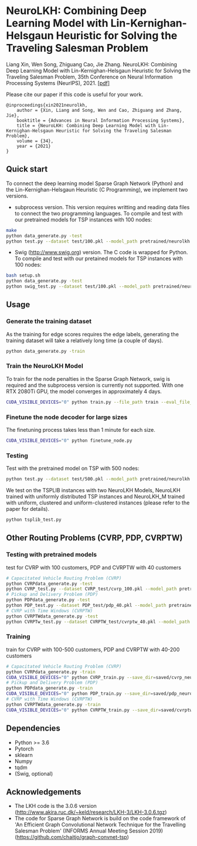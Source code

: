 # NeuroLKH: Combining Deep Learning Model with Lin-Kernighan-Helsgaun Heuristic for Solving the Traveling Salesman Problem
Liang Xin, Wen Song, Zhiguang Cao, Jie Zhang. NeuroLKH: Combining Deep Learning Model with Lin-Kernighan-Helsgaun Heuristic for Solving the Traveling Salesman Problem, 35th Conference on Neural Information Processing Systems (NeurIPS), 2021. [[pdf]](http://arxiv.org/abs/2110.07983)

Please cite our paper if this code is useful for your work.
```
@inproceedings{xin2021neurolkh,
    author = {Xin, Liang and Song, Wen and Cao, Zhiguang and Zhang, Jie},
    booktitle = {Advances in Neural Information Processing Systems},
    title = {NeuroLKH: Combining Deep Learning Model with Lin-Kernighan-Helsgaun Heuristic for Solving the Traveling Salesman Problem},
    volume = {34},
    year = {2021}
}
```

## Quick start
To connect the deep learning model Sparse Graph Network (Python) and the Lin-Kernighan-Helsgaun Heuristic (C Programming), we implement two versions.
* subprocess version. This version requires writting and reading data files to connect the two programming languages. To compile and test with our pretrained models for TSP instances with 100 nodes:
```bash
make
python data_generate.py -test
python test.py --dataset test/100.pkl --model_path pretrained/neurolkh.pt --n_samples 1000 --lkh_trials 1000 --neurolkh_trials 1000
```
* Swig (http://www.swig.org) version. The C code is wrapped for Python. To compile and test with our pretained models for TSP instances with 100 nodes:
```bash
bash setup.sh
python data_generate.py -test
python swig_test.py --dataset test/100.pkl --model_path pretrained/neurolkh.pt --n_samples 1000 --lkh_trials 1000 --neurolkh_trials 1000
```

## Usage
### Generate the training dataset
As the training for edge scores requires the edge labels, generating the training dataset will take a relatively long time (a couple of days).
```bash
python data_generate.py -train
```
### Train the NeuroLKH Model 
To train for the node penalties in the Sparse Graph Network, swig is required and the subprocess version is currently not supported. With one RTX 2080Ti GPU, the model converges in approximately 4 days.
```bash
CUDA_VISIBLE_DEVICES="0" python train.py --file_path train --eval_file_path val --eval_batch_size=100 --save_dir=saved/tsp_neurolkh --learning_rate=0.0001
```
### Finetune the node decoder for large sizes
The finetuning process takes less than 1 minute for each size.
```bash
CUDA_VISIBLE_DEVICES="0" python finetune_node.py
```
### Testing
Test with the pretrained model on TSP with 500 nodes:
```bash
python test.py --dataset test/500.pkl --model_path pretrained/neurolkh.pt --n_samples 1000 --lkh_trials 1000 --neurolkh_trials 1000
```
We test on the TSPLIB instances with two NeuroLKH Models, NeuroLKH trained with uniformly distributed TSP instances and NeuroLKH_M trained with uniform, clustered and uniform-clustered instances (please refer to the paper for details).
```bash
python tsplib_test.py
```

## Other Routing Problems (CVRP, PDP, CVRPTW)
### Testing with pretrained models
test for CVRP with 100 customers, PDP and CVRPTW with 40 customers
```bash
# Capacitated Vehicle Routing Problem (CVRP)
python CVRPdata_generate.py -test
python CVRP_test.py --dataset CVRP_test/cvrp_100.pkl --model_path pretrained/cvrp_neurolkh.pt --n_samples 1000 --lkh_trials 10000 --neurolkh_trials 10000
# Pickup and Delivery Problem (PDP)
python PDPdata_generate.py -test
python PDP_test.py --dataset PDP_test/pdp_40.pkl --model_path pretrained/pdp_neurolkh.pt --n_samples 1000 --lkh_trials 10000 --neurolkh_trials 10000
# CVRP with Time Windows (CVRPTW)
python CVRPTWdata_generate.py -test
python CVRPTw_test.py --dataset CVRPTW_test/cvrptw_40.pkl --model_path pretrained/cvrptw_neurolkh.pt --n_samples 1000 --lkh_trials 10000 --neurolkh_trials 10000
```
### Training
train for CVRP with 100-500 customers, PDP and CVRPTW with 40-200 customers
```bash
# Capacitated Vehicle Routing Problem (CVRP)
python CVRPdata_generate.py -train
CUDA_VISIBLE_DEVICES="0" python CVRP_train.py --save_dir=saved/cvrp_neurolkh
# Pickup and Delivery Problem (PDP)
python PDPdata_generate.py -train
CUDA_VISIBLE_DEVICES="0" python PDP_train.py --save_dir=saved/pdp_neurolkh
# CVRP with Time Windows (CVRPTW)
python CVRPTWdata_generate.py -train
CUDA_VISIBLE_DEVICES="0" python CVRPTW_train.py --save_dir=saved/cvrptw_neurolkh
```

## Dependencies
* Python >= 3.6
* Pytorch
* sklearn
* Numpy
* tqdm
* (Swig, optional)

## Acknowledgements
* The LKH code is the 3.0.6 version (http://www.akira.ruc.dk/~keld/research/LKH-3/LKH-3.0.6.tgz)
* The code for Sparse Graph Network is build on the code framework of 'An Efficient Graph Convolutional Network Technique for the Travelling Salesman Problem' (INFORMS Annual Meeting Session 2019) (https://github.com/chaitjo/graph-convnet-tsp)
